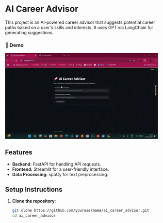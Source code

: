 # AI Career Advisor

This project is an AI-powered career advisor that suggests potential career paths based on a user's skills and interests. It uses GPT via LangChain for generating suggestions.

### 🎥 Demo 
![Demo](https://github.com/ShankarCS065/AI-Career-Advisor/blob/main/Resforgit/CyfutureProjectRec.gif)
## Features

- **Backend:** FastAPI for handling API requests.
- **Frontend:** Streamlit for a user-friendly interface.
- **Data Processing:** spaCy for text preprocessing.

## Setup Instructions

1. **Clone the repository:**

   ```bash
   git clone https://github.com/yourusername/ai_career_advisor.git
   cd ai_career_advisor
